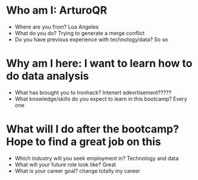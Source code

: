 # Who am I: ArturoQR

* Where are you from? Loa Angeles
* What do you do? Trying to generate a merge conflict
* Do you have previous experience with technology/data?  So so

# Why am I here: I want to learn how to do data analysis

* What has brought you to Ironhack? Intenert adevrtisement?????
* What knowledge/skills do you expect to learn in this bootcamp? Every one

# What will I do after the bootcamp? Hope to find a great job on this

* Which industry will you seek employment in? Technology and data
* What will your future role look like? Great
* What is your career goal? change totally my career